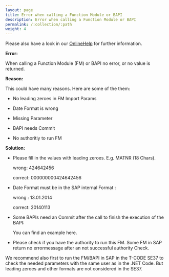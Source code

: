 ```yaml
---
layout: page
title: Error when calling a Function Module or BAPI
description: Error when calling a Function Module or BAPI
permalink: /:collection/:path
weight: 4
---
```


Please also have a look in our [OnlineHelp](https://help.theobald-software.com/en/) for further information.


**Error:**

When calling a Function Module (FM) or BAPI no error, or no value is returned.

**Reason:**

This could have many reasons. Here are some of the them:

- No leading zeroes in FM Import Params

- Date Format is wrong

- Missing Parameter

- BAPI needs Commit

- No authoritiy to run FM

**Solution:**

- Please fill in the values with leading zeroes. E.g. MATNR (18 Chars).

  wrong:    424642456

  correct:   000000000424642456

- Date Format must be in the SAP internal Format :

   wrong : 13.01.2014

   correct: 20140113

- Some BAPIs need an Commit after the call to finish the execution of the BAPI:

  You can find an example here.

- Please check if you have the authority to run this FM. Some FM in SAP return no errormessage after an not successful authority Check.


We recommend also first to run the FM/BAPI in SAP in the T-CODE SE37 to check the needed parameters with the same user as in the .NET Code. But leading zeroes and other formats are not considered in the SE37.